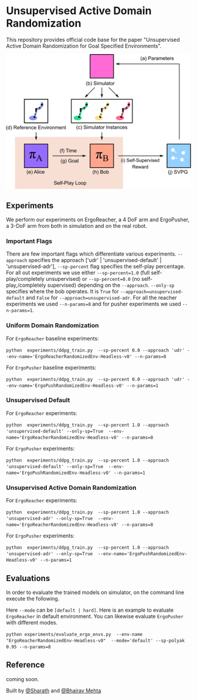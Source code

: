 # Unsupervised Active Domain Randomization 
This repository provides official code base for the paper "Unsupervised Active Domain Randomization for Goal Specified Environments".

![Self-Supervised Active Domain Randomization Architecture](architecture-selfplay.png)
## Experiments
We perform our experiments on ErgoReacher, a 4 DoF arm and ErgoPusher, a 3-DoF arm from both in simulation and on the real robot.
### Important Flags
There are few important flags which differentiate various experiments. `--approach` specifies the approach ['udr' | 'unsupervised-default' | 'unsupervised-adr'], `--sp-percent` flag specifies the self-play percentage. For all out experiments we use either `--sp-percent=1.0` (full self-play/completely unsupervised) or `--sp-percent=0.0` (no self-play,/completely supervised) depending on the `--approach`.  `--only-sp` specifies where the bob operates. It is `True` for `--approach=unsupervised-default` and `False` for `--approach=unsupervised-adr`. For all the reacher experiments we used `--n-params=8` and for pusher experiments we used `--n-params=1`.   

### Uniform Domain Randomization 
For `ErgoReacher` baseline experiments:

`python  experiments/ddpg_train.py  --sp-percent 0.0 --approach 'udr' --env-name='ErgoReacherRandomizedEnv-Headless-v0' --n-params=8 `

For `ErgoPusher` baseline experiments:

`python  experiments/ddpg_train.py  --sp-percent 0.0 --approach 'udr' --env-name='ErgoPushRandomizedEnv-Headless-v0' --n-params=1`

### Unsupervised Default 
For `ErgoReacher` experiments:

`python  experiments/ddpg_train.py  --sp-percent 1.0 --approach 'unsupervised-default' --only-sp=True  --env-name='ErgoReacherRandomizedEnv-Headless-v0' --n-params=8 `

For `ErgoPusher` experiments:

`python  experiments/ddpg_train.py  --sp-percent 1.0 --approach 'unsupervised-default' --only-sp=True  --env-name='ErgoPushRandomizedEnv-Headless-v0' --n-params=1`

### Unsupervised Active Domain Randomization
For `ErgoReacher` experiments:

`python  experiments/ddpg_train.py  --sp-percent 1.0 --approach 'unsupervised-adr' --only-sp=True  --env-name='ErgoReacherRandomizedEnv-Headless-v0' --n-params=8`

For `ErgoPusher` experiments:

`python  experiments/ddpg_train.py  --sp-percent 1.0 --approach 'unsupervised-adr' --only-sp=True  --env-name='ErgoPushRandomizedEnv-Headless-v0' --n-params=1`

## Evaluations
In order to evaluate the trained models on simulator, on the command line execute the following. 

Here `--mode` can be `[default | hard]`. Here is an example to evaluate `ErgoReacher` in default environment. You can likewise evaluate `ErgoPusher` with different modes.  
 
`python experiments/evaluate_ergo_envs.py  --env-name "ErgoReacherRandomizedEnv-Headless-v0"  --mode='default' --sp-polyak 0.95 --n-params=8`

## Reference
coming soon.

Built by [@Sharath](https://sharathraparthy.github.io/) and [@Bhairav Mehta](https://bhairavmehta95.github.io/)
